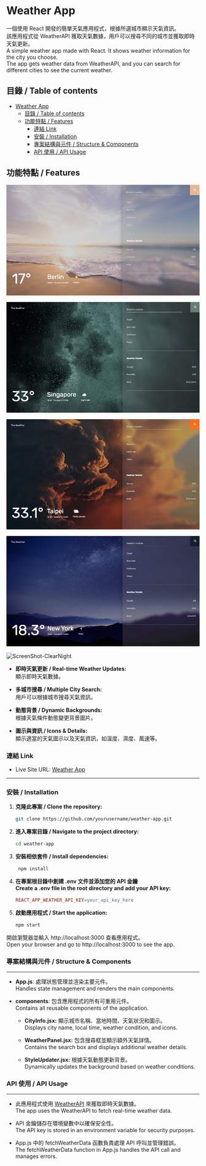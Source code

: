 # Weather App

一個使用 React 開發的簡單天氣應用程式，根據所選城市顯示天氣資訊。  
該應用程式從 WeatherAPI 獲取天氣數據，用戶可以搜尋不同的城市並獲取即時天氣更新。  
A simple weather app made with React. It shows weather information for the city you choose.  
The app gets weather data from WeatherAPI, and you can search for different cities to see the current weather.

## 目錄 / Table of contents

- [Weather App](#weather-app)
  - [目錄 / Table of contents](#目錄--table-of-contents)
  - [功能特點 / Features](#功能特點--features)
    - [連結 Link](#連結-link)
    - [安裝 / Installation](#安裝--installation)
    - [專案結構與元件 / Structure \& Components](#專案結構與元件--structure--components)
    - [API 使用 / API Usage](#api-使用--api-usage)

## 功能特點 / Features

![ScreenShot-Berlin](./public/screenshots/ScreenShot-Berlin.jpeg)

![ScreenShot-Singapore](./public/screenshots/ScreenShot-Singapore.jpeg)

![ScreenShot-Taipei](./public/screenshots/ScreenShot-Taipei.jpeg)

![ScreenShot-NewYork](./public/screenshots/ScreenShot-NewYork.jpeg)

![ScreenShot-ClearNight](./public/screenshots/ScreenShot-ClearNight.jpeg)

- **即時天氣更新 / Real-time Weather Updates:**  
  顯示即時天氣數據。

- **多城市搜尋 / Multiple City Search:**  
  用戶可以根據城市搜尋天氣資訊。

- **動態背景 / Dynamic Backgrounds:**  
  根據天氣條件動態變更背景圖片。

- **圖示與資訊 / Icons & Details:**  
  顯示適當的天氣圖示以及天氣資訊，如溫度、濕度、風速等。

### 連結 Link

- Live Site URL: [Weather App](https://kaiens-lab.github.io/Weather-App/)

---

### 安裝 / Installation

1. **克隆此專案 / Clone the repository:**
   ```bash
   git clone https://github.com/yourusername/weather-app.git
   ```
2. **進入專案目錄 / Navigate to the project directory:**
   ```bash
   cd weather-app
   ```
3. **安裝相依套件 / Install dependencies:**
   ```bash
    npm install
   ```
4. **在專案根目錄中創建 .env 文件並添加您的 API 金鑰**  
   **Create a .env file in the root directory and add your API key:**
   ```makefile
   REACT_APP_WEATHER_API_KEY=your_api_key_here
   ```
5. **啟動應用程式 / Start the application:**

   ```bash
   npm start
   ```

開啟瀏覽器並輸入 http://localhost:3000 查看應用程式。  
 Open your browser and go to http://localhost:3000 to see the app.

### 專案結構與元件 / Structure & Components

---

- **App.js**: 處理狀態管理並渲染主要元件。  
  Handles state management and renders the main components.

- **components**: 包含應用程式的所有可重用元件。  
  Contains all reusable components of the application.

  - **CityInfo.jsx:** 顯示城市名稱、當地時間、天氣狀況和圖示。  
    Displays city name, local time, weather condition, and icons.

  - **WeatherPanel.jsx:** 包含搜尋框並顯示額外天氣詳情。  
    Contains the search box and displays additional weather details.

  - **StyleUpdater.jsx:** 根據天氣動態更新背景。  
    Dynamically updates the background based on weather conditions.

### API 使用 / API Usage

---

- 此應用程式使用 [WeatherAPI](https://www.weatherapi.com/) 來獲取即時天氣數據。  
  The app uses the WeatherAPI to fetch real-time weather data.

- API 金鑰儲存在環境變數中以確保安全性。  
  The API key is stored in an environment variable for security purposes.

- App.js 中的 fetchWeatherData 函數負責處理 API 呼叫並管理錯誤。  
  The fetchWeatherData function in App.js handles the API call and manages errors.
